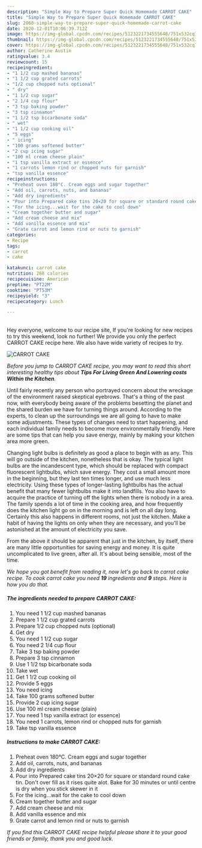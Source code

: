```yaml
---
description: "Simple Way to Prepare Super Quick Homemade CARROT CAKE"
title: "Simple Way to Prepare Super Quick Homemade CARROT CAKE"
slug: 2060-simple-way-to-prepare-super-quick-homemade-carrot-cake
date: 2020-12-01T10:06:39.712Z
image: https://img-global.cpcdn.com/recipes/5123221734555648/751x532cq70/carrot-cake-recipe-main-photo.jpg
thumbnail: https://img-global.cpcdn.com/recipes/5123221734555648/751x532cq70/carrot-cake-recipe-main-photo.jpg
cover: https://img-global.cpcdn.com/recipes/5123221734555648/751x532cq70/carrot-cake-recipe-main-photo.jpg
author: Catherine Austin
ratingvalue: 3.4
reviewcount: 15
recipeingredient:
- "1 1/2 cup mashed bananas"
- "1 1/2 cup grated carrots"
- "1/2 cup chopped nuts optional"
- " dry"
- "1 1/2 cup sugar"
- "2 1/4 cup flour"
- "3 tsp baking powder"
- "3 tsp cinnamon"
- "1 1/2 tsp bicarbonate soda"
- " wet"
- "1 1/2 cup cooking oil"
- "5 eggs"
- " icing"
- "100 grams softened butter"
- "2 cup icing sugar"
- "100 ml cream cheese plain"
- "1 tsp vanilla extract or essence"
- "1 carrots lemon rind or chopped nuts for garnish"
- "tsp vanilla essence"
recipeinstructions:
- "Preheat oven 180°C. Cream eggs and sugar together"
- "Add oil, carrots, nuts, and bananas"
- "Add dry ingredients"
- "Pour into Prepared cake tins 20×20 for square or standard round cake tin. Don&#39;t over fill as it rises quite alot. Bake for 30 minutes or until centre is dry when you stick skewer in it"
- "For the icing...wait for the cake to cool down"
- "Cream together butter and sugar"
- "Add cream cheese and mix"
- "Add vanilla essence and mix"
- "Grate carrot and lemon rind or nuts to garnish"
categories:
- Recipe
tags:
- carrot
- cake

katakunci: carrot cake 
nutrition: 268 calories
recipecuisine: American
preptime: "PT22M"
cooktime: "PT53M"
recipeyield: "3"
recipecategory: Lunch

---
```

<br>
Hey everyone, welcome to our recipe site, If you're looking for new recipes to try this weekend, look no further! We provide you only the perfect CARROT CAKE recipe here. We also have wide variety of recipes to try.
<br>


![CARROT CAKE](https://img-global.cpcdn.com/recipes/5123221734555648/751x532cq70/carrot-cake-recipe-main-photo.jpg)

<i>Before you jump to CARROT CAKE recipe, you may want to read this short interesting healthy tips about 
<strong>Tips For Living Green And Lowering costs Within the Kitchen</strong>.</i>
</br>

Until fairly recently any person who portrayed concern about the wreckage of the environment raised skeptical eyebrows. That's a thing of the past now, with everybody being aware of the problems besetting the planet and the shared burden we have for turning things around. According to the experts, to clean up the surroundings we are all going to have to make some adjustments. These types of changes need to start happening, and each individual family needs to become more environmentally friendly. Here are some tips that can help you save energy, mainly by making your kitchen area more green.

Changing light bulbs is definitely as good a place to begin with as any. This will go outside of the kitchen, nonetheless that is okay. The typical light bulbs are the incandescent type, which should be replaced with compact fluorescent lightbulbs, which save energy. They cost a small amount more in the beginning, but they last ten times longer, and use much less electricity. Using these types of longer-lasting lightbulbs has the actual benefit that many fewer lightbulbs make it into landfills. You also have to acquire the practice of turning off the lights when there is nobody in a area. The family spends a lot of time in the cooking area, and how frequently does the kitchen light go on in the morning and is left on all day long. Certainly this also happens in different rooms, not just the kitchen. Make a habit of having the lights on only when they are necessary, and you'll be astonished at the amount of electricity you save.

From the above it should be apparent that just in the kitchen, by itself, there are many little opportunities for saving energy and money. It is quite uncomplicated to live green, after all. It's about being sensible, most of the time.


<i>We hope you got benefit from reading it, now let's go back to carrot cake recipe. To cook carrot cake you need <strong>19</strong> ingredients and <strong>9</strong> steps. Here is how you do that.
</i>

##### The ingredients needed to prepare CARROT CAKE:

1. You need 1 1/2 cup mashed bananas
1. Prepare 1 1/2 cup grated carrots
1. Prepare 1/2 cup chopped nuts (optional)
1. Get  dry
1. You need 1 1/2 cup sugar
1. You need 2 1/4 cup flour
1. Take 3 tsp baking powder
1. Prepare 3 tsp cinnamon
1. Use 1 1/2 tsp bicarbonate soda
1. Take  wet
1. Get 1 1/2 cup cooking oil
1. Provide 5 eggs
1. You need  icing
1. Take 100 grams softened butter
1. Provide 2 cup icing sugar
1. Use 100 ml cream cheese (plain)
1. You need 1 tsp vanilla extract (or essence)
1. You need 1 carrots, lemon rind or chopped nuts for garnish
1. Take tsp vanilla essence


##### Instructions to make CARROT CAKE:

1. Preheat oven 180°C. Cream eggs and sugar together
1. Add oil, carrots, nuts, and bananas
1. Add dry ingredients
1. Pour into Prepared cake tins 20×20 for square or standard round cake tin. Don&#39;t over fill as it rises quite alot. Bake for 30 minutes or until centre is dry when you stick skewer in it
1. For the icing...wait for the cake to cool down
1. Cream together butter and sugar
1. Add cream cheese and mix
1. Add vanilla essence and mix
1. Grate carrot and lemon rind or nuts to garnish


<i>If you find this CARROT CAKE recipe helpful please share it to your good friends or family, thank you and good luck.</i>
